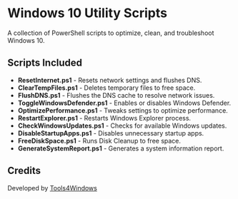 # Windows 10 Utility Scripts

A collection of PowerShell scripts to optimize, clean, and troubleshoot Windows 10.

## Scripts Included

- **ResetInternet.ps1** - Resets network settings and flushes DNS.
- **ClearTempFiles.ps1** - Deletes temporary files to free space.
- **FlushDNS.ps1** - Flushes the DNS cache to resolve network issues.
- **ToggleWindowsDefender.ps1** - Enables or disables Windows Defender.
- **OptimizePerformance.ps1** - Tweaks settings to optimize performance.
- **RestartExplorer.ps1** - Restarts Windows Explorer process.
- **CheckWindowsUpdates.ps1** - Checks for available Windows updates.
- **DisableStartupApps.ps1** - Disables unnecessary startup apps.
- **FreeDiskSpace.ps1** - Runs Disk Cleanup to free space.
- **GenerateSystemReport.ps1** - Generates a system information report.

## Credits
Developed by [Tools4Windows](https://github.com/Tools4Windows)

